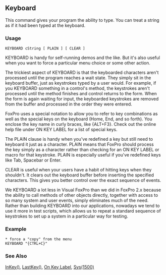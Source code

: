 ## Keyboard

This command gives your program the ability to type. You can treat a string as if it had been typed at the keyboard. 

### Usage

```foxpro
KEYBOARD cString [ PLAIN ] [ CLEAR ]
```

KEYBOARD is handy for self-running demos and the like. But it's also useful when you want to force a particular menu choice or some other action.

The trickiest aspect of KEYBOARD is that the keyboarded characters aren't processed until the program reaches a wait state. They simply sit in the keyboard buffer, just as keystrokes typed by a user would. For example, if you KEYBOARD something in a control's method, the keystrokes aren't processed until the method finishes and control returns to the form. When the form is again waiting for input, the keyboarded keystrokes are removed from the buffer and processed in the order they were entered.

FoxPro uses a special notation to allow you to refer to key combinations as well as the special keys on the keyboard (Home, End, and so forth). You enclose the key name in curly braces, like \{ALT+F3}. Check out the online help file under ON KEY LABEL for a list of special keys.

The PLAIN clause is handy when you've redefined a key but still need to keyboard it just as a character. PLAIN means that FoxPro should process the key simply as a character rather than checking for an ON KEY LABEL or macro for that keystroke. PLAIN is especially useful if you've redefined keys like Tab, Spacebar or Enter.

CLEAR is useful when your users have a habit of hitting keys when they shouldn't. It clears out the keyboard buffer before inserting the specified characters. This gives you better control over the exact sequence of events.

We KEYBOARD a lot less in Visual FoxPro than we did in FoxPro 2.x because the ability to call methods of other objects directly, together with access to so many system and user events, simply eliminates much of the need. Rather than building KEYBOARD into our applications, nowadays we tend to use it more in test scripts, which allows us to repeat a standard sequence of keystrokes to set up a system in a particular way for testing.

### Example

```foxpro
* force a "copy" from the menu
KEYBOARD "{CTRL+C}"
```
### See Also

[InKey()](s4g117.md), [LastKey()](s4g117.md), [On Key Label](s4g100.md), [Sys(1500)](s4g709.md)